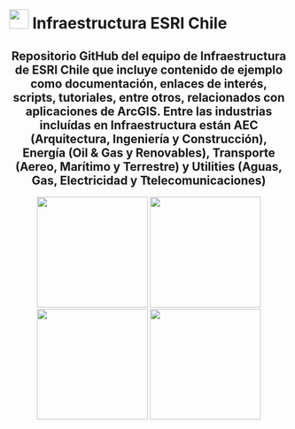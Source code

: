 #   <img src="https://yt3.ggpht.com/a/AATXAJwLs_9uMMY1ky9UJG5Wa85aKRF0l__7lRwjsg=s900-c-k-c0xffffffff-no-rj-mo" width="35"/> Infraestructura ESRI Chile

<div id="header" align="center">
  <h2>Repositorio GitHub del equipo de Infraestructura de ESRI Chile que incluye contenido de ejemplo como documentación, enlaces de interés, scripts, tutoriales, entre otros, relacionados con aplicaciones de ArcGIS.    
      Entre las industrias incluídas en Infraestructura están AEC (Arquitectura, Ingeniería y Construcción), Energía (Oil & Gas y Renovables), Transporte (Aereo, Marítimo y Terrestre) y Utilities (Aguas, Gas, Electricidad y Ttelecomunicaciones)</h2>
    <img src="https://www.esri.com/about/newsroom/wp-content/uploads/2022/03/construction-waste-wherenext-article-1920x10809-1.jpg" width="200"/> <img src="https://www.esri.com/content/dam/esrisites/en-us/infrastructure-management/assets/infrastructure-management-overview-tab-2.png" width="200"/> <img src="https://www.esri.com/content/dam/esrisites/en-us/infrastructure-management/assets/infrastructure-management-overview-tab-transportation.png" width="200"/> <img src="https://www.esri.com/content/dam/esrisites/en-us/infrastructure-management/assets/infrastructure-management-overview-tab-3.png" width="200"/>
</div>
